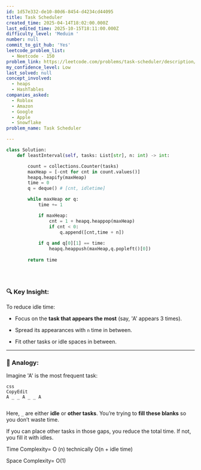 ```yaml
---
id: 1d57e332-de10-80d6-8454-d4234cd44095
title: Task Scheduler
created_time: 2025-04-14T18:02:00.000Z
last_edited_time: 2025-10-15T18:11:00.000Z
difficulty_level: 'Meduim '
number: null
commit_to_git_hub: 'Yes'
leetcode_problem_list:
  - Neetcode - 150
problem_link: https://leetcode.com/problems/task-scheduler/description/
my_confidence_level: Low
last_solved: null
concept_involved:
  - heaps
  - HashTables
companies_asked:
  - Roblox
  - Amazon
  - Google
  - Apple
  - Snowflake
problem_name: Task Scheduler

---
```


```python
class Solution:
    def leastInterval(self, tasks: List[str], n: int) -> int:

        count = collections.Counter(tasks)
        maxHeap = [-cnt for cnt in count.values()]
        heapq.heapify(maxHeap)
        time = 0 
        q = deque() # [cnt, idletime]

        while maxHeap or q: 
            time += 1

            if maxHeap: 
                cnt = 1 + heapq.heappop(maxHeap)
                if cnt < 0: 
                    q.append([cnt,time + n])
            
            if q and q[0][1] == time: 
                heapq.heappush(maxHeap,q.popleft()[0])
        
        return time


        
```

### 🔍 Key Insight:

To reduce idle time:

*   Focus on the **task that appears the most** (say, 'A' appears 3 times).

*   Spread its appearances with `n` time in between.

*   Fit other tasks or idle spaces in between.

***

### 🧠 Analogy:

Imagine 'A' is the most frequent task:

```plain text
css
CopyEdit
A _ _ A _ _ A


```

Here, `_` are either **idle** or **other tasks**. You’re trying to **fill these blanks** so you don’t waste time.

If you can place other tasks in those gaps, you reduce the total time. If not, you fill it with idles.

Time Complexity= O (n) technically O(n + idle time)

Space Complexity= O(1)
